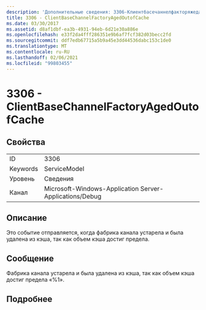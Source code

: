 ```yaml
---
description: 'Дополнительные сведения: 3306-Клиентбасечаннелфакторяжедаутофкаче'
title: 3306 - ClientBaseChannelFactoryAgedOutofCache
ms.date: 03/30/2017
ms.assetid: d8af1dbf-ea3b-4931-94eb-6d21e30a886e
ms.openlocfilehash: e33f2da4fff286351e9b6af7fcf382d03becc2fd
ms.sourcegitcommit: ddf7edb67715a5b9a45e3dd44536dabc153c1de0
ms.translationtype: MT
ms.contentlocale: ru-RU
ms.lasthandoff: 02/06/2021
ms.locfileid: "99803455"
---
```

# <a name="3306---clientbasechannelfactoryagedoutofcache"></a>3306 - ClientBaseChannelFactoryAgedOutofCache

## <a name="properties"></a>Свойства  
  
|||  
|-|-|  
|ID|3306|  
|Keywords|ServiceModel|  
|Уровень|Сведения|  
|Канал|Microsoft-Windows-Application Server-Applications/Debug|  
  
## <a name="description"></a>Описание  

 Это событие отправляется, когда фабрика канала устарела и была удалена из кэша, так как объем кэша достиг предела.  
  
## <a name="message"></a>Сообщение  

 Фабрика канала устарела и была удалена из кэша, так как объем кэша достиг предела «%1».  
  
## <a name="details"></a>Подробнее
